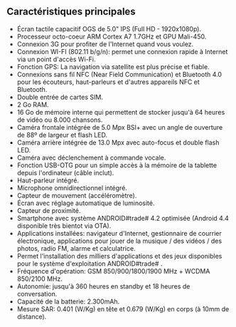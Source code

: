 ## Caractéristiques principales

* Écran tactile capacitif OGS de 5.0" IPS (Full HD - 1920x1080p).
* Processeur octo-coeur ARM Cortex A7 1.7GHz et GPU Mali-450.
* Connexion 3G pour profiter de l'Internet quand vous voulez.
* Connexion WI-FI (802.11 b/g/n): permet une connexion rapide à Internet via un point d'accès Wi-Fi.
* Fonction GPS: La navigation via satellite est plus précise et fiable.
* Connexions sans fil NFC (Near Field Communication) et Bluetooth 4.0 pour les écouteurs, haut-parleurs et d'autres appareils NFC et Bluetooth.
* Double entrée de cartes SIM.
* 2 Go RAM.
* 16 Go de mémoire interne qui permettent de stocker jusqu'à 64 heures de vidéo ou 8.000 chansons.
* Caméra frontale intégrée de 5.0 Mpx BSI+ avec un angle de ouverture de 88º de largeur et flash LED.
* Caméra arrière intégrée de 13.0 Mpx avec auto-focus et double flash LED.
* Caméra avec déclenchement à commande vocale.
* Fonction USB-OTG pour un simple accès à la mémoire de la tablette depuis l'ordinateur (câble inclut).
* Haut-parleur intégré.
* Microphone omnidirectionnel intégré.
* Capteur de mouvement (accéléromètre).
* Écran avec réglage automatique de luminosité.
* Capteur de proximité.
* Smartphone avec système ANDROID#trade#  4.2 optimisée (Android 4.4 disponible très bientot via OTA).
* Applications installées: navigateur d'Internet, gestionnaire de courrier électronique, applications pour jouer de la musique / des vidéos / des photos, radio FM, alarme et calculatrice.
* Permet l'installation des milliers d'applications et des jeux disponibles pour le système d'exploitation ANDROID#trade# .
* Fréquence d'opération: GSM 850/900/1800/1900 MHz + WCDMA 850/2100 MHz.
* Autonomie: jusqu'à 360 heures en standby et 18 heures de conversation.
* Capacité de la batterie: 2.300mAh.
* Mesure SAR: 0.401 (W/Kg) en tête et 0.679 (W/Kg) en corps (à 10mm de distance).
